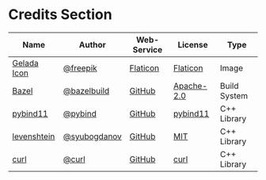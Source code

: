 # Credits Section

| Name              | Author             | Web-Service    | License          | Type         |
|-------------------|--------------------|----------------|------------------|--------------|
| [Gelada Icon][01] | [@freepik][02]     | [Flaticon][03] | [Flaticon][04]   | Image        |
| [Bazel][05]       | [@bazelbuild][06]  | [GitHub][07]   | [Apache-2.0][08] | Build System |
| [pybind11][09]    | [@pybind][10]      | [GitHub][11]   | [pybind11][12]   | C++ Library  |
| [levenshtein][13] | [@syubogdanov][14] | [GitHub][15]   | [MIT][16]        | C++ Library  |
| [curl][17]        | [@curl][18]        | [GitHub][19]   | [curl][20]       | C++ Library  |

[01]: https://www.flaticon.com/free-icon/baboon_427412
[02]: https://www.flaticon.com/authors/freepik
[03]: https://www.flaticon.com
[04]: https://www.freepikcompany.com/legal

[05]: https://github.com/bazelbuild/bazel
[06]: https://github.com/bazelbuild
[07]: https://github.com
[08]: https://github.com/bazelbuild/bazel/blob/master/LICENSE

[09]: https://github.com/pybind/pybind11
[10]: https://github.com/pybind
[11]: https://github.com
[12]: https://github.com/pybind/pybind11/blob/master/LICENSE

[13]: https://github.com/syubogdanov/levenshtein
[14]: https://github.com/syubogdanov
[15]: https://github.com
[16]: https://github.com/syubogdanov/levenshtein/blob/trunk/LICENSE

[17]: https://github.com/curl/curl
[18]: https://github.com/curl
[19]: https://github.com
[20]: https://github.com/curl/curl/tree/master/LICENSES

